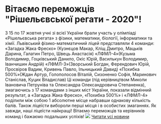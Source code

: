 # Вітаємо переможців &quot;Рішельєвської регати - 2020&quot;!
З 15 по 17 жовтня учні зі всієї України брали участь у олімпіаді «Рішельєвська регата» з фізики, математики, біології, інформатики та хімії. Львівський фізико-математичний ліцей представляли 4 команди:
«Загадка Жака Фреско» (Кузнєцов Макар, Кліщ Дмитро, Мацьків Дарина, Галатин Петро, Швець Анастасія)
«ЛФМЛ-4»(Кузьма Володимир, Гоцківський Данило, Окіс Юрій, Василькун Володимир, Іванчишин Андрій)
«ЛФМЛ-3»(Зворський Богдан, Ферендович Юрій, Просвіров Вадим, Кривень Павло, Ільницький Давид)
«Похибка 500%»(Ждан Артур, Голополосов Віталій, Сизоненко Софія, Маринович Станіслав, Куцик Владислав)
Ці команди (під керівництвом Миколи Івановича Петруніва та Олександра Олександровича Степаненка), змагаючись з 17 командами з інших міст України, показали відмінний результат, а «3агадка Жака Фреско», «Похибка 500%» і «ЛФМЛ-4» поділили між собою 1 абсолютне місце набравши однакову кількість балів. Також ліцеїсти вибороли перші місця і в особистих змаганнях.
Як завжди, наші ліцеїсти найкращі! Вітаємо переможців та керівників команд і бажаємо подальших успіхів!
![](/images/вітаємо-переможців-рішельєвської-регати-2020/одеса2.jpg)
[Читати усі новини](/news)

